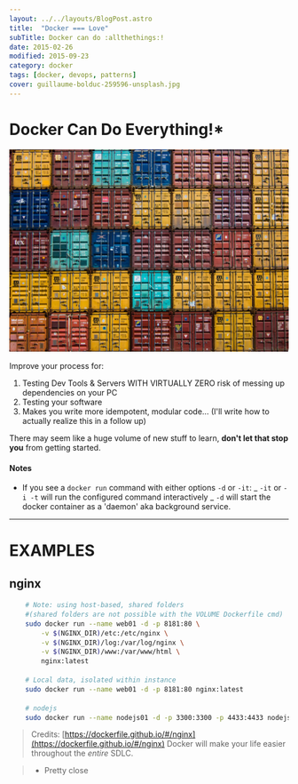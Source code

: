 ```yaml
---
layout: ../../layouts/BlogPost.astro
title:  "Docker === Love"
subTitle: Docker can do :allthethings:!
date: 2015-02-26
modified: 2015-09-23
category: docker
tags: [docker, devops, patterns]
cover: guillaume-bolduc-259596-unsplash.jpg
---
```


# Docker Can Do Everything!\*

![credit: guillaume-bolduc-259596-unsplash.jpg](guillaume-bolduc-259596-unsplash.jpg)

Improve your process for:

1.  Testing Dev Tools & Servers WITH VIRTUALLY ZERO risk of messing up dependencies on your PC
1.  Testing your software
1.  Makes you write more idempotent, modular code... (I'll write how to actually realize this in a follow up)

There may seem like a huge volume of new stuff to learn, **don't let that stop you** from getting started.

#### Notes

- If you see a `docker run` command with either options `-d` or `-it`:
  _ `-it` or `-i -t` will run the configured command interactively
  _ `-d` will start the docker container as a 'daemon' aka background service.

---

# EXAMPLES

## nginx

```bash
	# Note: using host-based, shared folders
	#(shared folders are not possible with the VOLUME Dockerfile cmd)
	sudo docker run --name web01 -d -p 8181:80 \
		-v $(NGINX_DIR)/etc:/etc/nginx \
		-v $(NGINX_DIR)/log:/var/log/nginx \
		-v $(NGINX_DIR)/www:/var/www/html \
		nginx:latest

	# Local data, isolated within instance
	sudo docker run --name web01 -d -p 8181:80 nginx:latest

	# nodejs
	sudo docker run --name nodejs01 -d -p 3300:3300 -p 4433:4433 nodejs:latest
```

> Credits: [https://dockerfile.github.io/#/nginx](https://dockerfile.github.io/#/nginx)
> Docker will make your life easier throughout the _entire_ SDLC.

> - Pretty close
